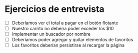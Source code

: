 # Ejercicios de entrevista

- [ ] Deberíamos ver el total a pagar en el botón flotante
- [ ] Nuestro carrito no debería poder exceder los $10
- [ ] Implementar un buscador por nombre
- [ ] Deberíamos poder agregar y quitar elementos de favoritos
- [ ] Los favoritos deberían persistirse al recargar la página
